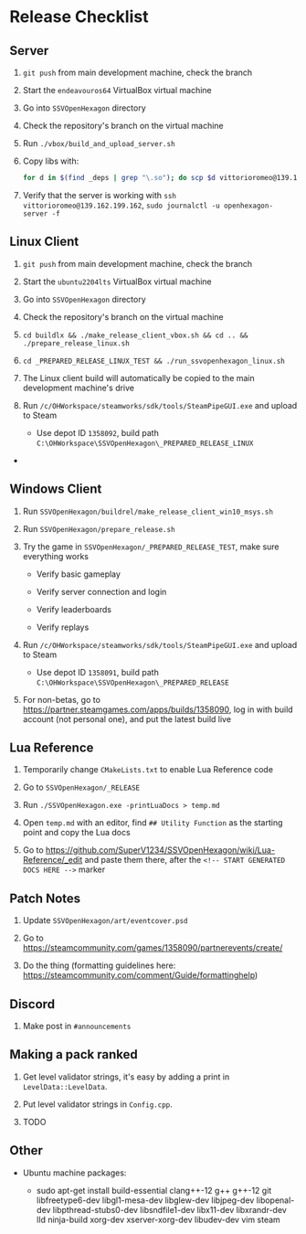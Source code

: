# Release Checklist

## Server

1. `git push` from main development machine, check the branch

2. Start the `endeavouros64` VirtualBox virtual machine

3. Go into `SSVOpenHexagon` directory

4. Check the repository's branch on the virtual machine

5. Run `./vbox/build_and_upload_server.sh`

6. Copy libs with:

    ```bash
    for d in $(find _deps | grep "\.so"); do scp $d vittorioromeo@139.162.199.162:/home/vittorioromeo/OHWorkspace/SSVOpenHexagon/buildlx; done
    ```

7. Verify that the server is working with `ssh vittorioromeo@139.162.199.162`, `sudo journalctl -u openhexagon-server -f`

## Linux Client

1. `git push` from main development machine, check the branch

2. Start the `ubuntu2204lts` VirtualBox virtual machine

3. Go into `SSVOpenHexagon` directory

4. Check the repository's branch on the virtual machine

5. `cd buildlx && ./make_release_client_vbox.sh && cd .. && ./prepare_release_linux.sh`

6. `cd _PREPARED_RELEASE_LINUX_TEST && ./run_ssvopenhexagon_linux.sh`

7. The Linux client build will automatically be copied to the main development machine's drive

8. Run `/c/OHWorkspace/steamworks/sdk/tools/SteamPipeGUI.exe` and upload to Steam

    - Use depot ID `1358092`, build path `C:\OHWorkspace\SSVOpenHexagon\_PREPARED_RELEASE_LINUX`
-
## Windows Client

1. Run `SSVOpenHexagon/buildrel/make_release_client_win10_msys.sh`

2. Run `SSVOpenHexagon/prepare_release.sh`

3. Try the game in `SSVOpenHexagon/_PREPARED_RELEASE_TEST`, make sure everything works

    - Verify basic gameplay

    - Verify server connection and login

    - Verify leaderboards

    - Verify replays

4. Run `/c/OHWorkspace/steamworks/sdk/tools/SteamPipeGUI.exe` and upload to Steam

    - Use depot ID `1358091`, build path `C:\OHWorkspace\SSVOpenHexagon\_PREPARED_RELEASE`

5. For non-betas, go to <https://partner.steamgames.com/apps/builds/1358090>, log in with build account (not personal one), and put the latest build live

## Lua Reference

1. Temporarily change `CMakeLists.txt` to enable Lua Reference code

2. Go to `SSVOpenHexagon/_RELEASE`

3. Run `./SSVOpenHexagon.exe -printLuaDocs > temp.md`

4. Open `temp.md` with an editor, find `## Utility Function` as the starting point and copy the Lua docs

5. Go to <https://github.com/SuperV1234/SSVOpenHexagon/wiki/Lua-Reference/_edit> and paste them there, after the `<!-- START GENERATED DOCS HERE -->` marker

## Patch Notes

1. Update `SSVOpenHexagon/art/eventcover.psd`

2. Go to <https://steamcommunity.com/games/1358090/partnerevents/create/>

3. Do the thing (formatting guidelines here: <https://steamcommunity.com/comment/Guide/formattinghelp>)

## Discord

1. Make post in `#announcements`

## Making a pack ranked

1. Get level validator strings, it's easy by adding a print in `LevelData::LevelData`.

2. Put level validator strings in `Config.cpp`.

3. TODO

## Other

- Ubuntu machine packages:

    - sudo apt-get install build-essential clang++-12 g++ g++-12 git libfreetype6-dev libgl1-mesa-dev libglew-dev libjpeg-dev libopenal-dev libpthread-stubs0-dev libsndfile1-dev libx11-dev libxrandr-dev lld ninja-build xorg-dev xserver-xorg-dev libudev-dev vim steam
